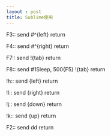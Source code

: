 ```yaml
---
layout : post
title: Sublime使用
---
```

  F3::
  send #^{left}
  return

  F4::
  send #^{right}
  return

  F7::
  send !{tab}
  return

  F8::
  send #1Sleep, 500{F5} !{tab}
  return

  !h::
  send {left}
  return

  !l::
  send {right}
  return

  !j::
  send {down}
  return

  !k::
  send {up}
  return

  F2::
  send dd
  return
